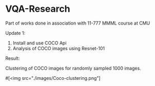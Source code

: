 # VQA-Research
Part of works done in association with 11-777 MMML course at CMU

Update 1:
1. Install and use COCO Api
2. Analysis of COCO images using Resnet-101

Result:

Clustering of COCO images for randomly sampled 1000 images.



#[<img src="./images/Coco-clustering.png"]
